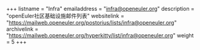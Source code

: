 +++
listname = "Infra"
emailaddress = "infra@openeuler.org"
description = "openEuler社区基础设施邮件列表"
websitelink = "https://mailweb.openeuler.org/postorius/lists/infra@openeuler.org"
archivelink = "https://mailweb.openeuler.org/hyperkitty/list/infra@openeuler.org"
weight =  5
+++
